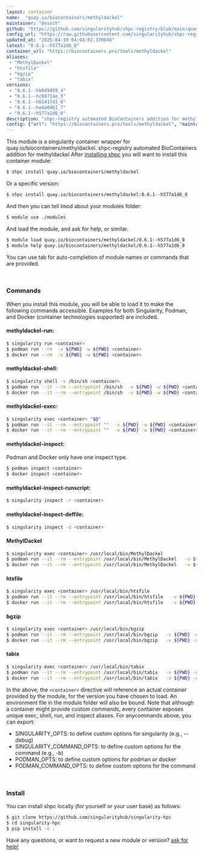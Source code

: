 ```yaml
---
layout: container
name:  "quay.io/biocontainers/methyldackel"
maintainer: "@vsoch"
github: "https://github.com/singularityhub/shpc-registry/blob/main/quay.io/biocontainers/methyldackel/container.yaml"
config_url: "https://raw.githubusercontent.com/singularityhub/shpc-registry/main/quay.io/biocontainers/methyldackel/container.yaml"
updated_at: "2025-04-10 04:04:02.370048"
latest: "0.6.1--h577a1d6_8"
container_url: "https://biocontainers.pro/tools/methyldackel"
aliases:
 - "MethylDackel"
 - "htsfile"
 - "bgzip"
 - "tabix"
versions:
 - "0.6.1--hb0d9459_4"
 - "0.6.1--hc88714e_5"
 - "0.6.1--h6141fd1_6"
 - "0.6.1--he4a0461_7"
 - "0.6.1--h577a1d6_8"
description: "shpc-registry automated BioContainers addition for methyldackel"
config: {"url": "https://biocontainers.pro/tools/methyldackel", "maintainer": "@vsoch", "description": "shpc-registry automated BioContainers addition for methyldackel", "latest": {"0.6.1--h577a1d6_8": "sha256:f4db2ed9d3d170308b05a07018c4069049ff105be4ad3d513de81d9d19d93831"}, "tags": {"0.6.1--hb0d9459_4": "sha256:35881d0588da6d8f54dd397bd02318870467c5a07dacddd1bba019020eb1b652", "0.6.1--hc88714e_5": "sha256:4a3fcad9ffe74bff2689c8e43c05f1c15424f8ed099772cc7f1deff9330546fa", "0.6.1--h6141fd1_6": "sha256:f18480ebab78a2e76c9d7c64dc353a993fa128605f5207d657294664a63e3558", "0.6.1--he4a0461_7": "sha256:619d8d3f8d4f3c3e1301069fe919b0346266393a6e6cea6a488d21726cb9e5f7", "0.6.1--h577a1d6_8": "sha256:f4db2ed9d3d170308b05a07018c4069049ff105be4ad3d513de81d9d19d93831"}, "docker": "quay.io/biocontainers/methyldackel", "aliases": {"MethylDackel": "/usr/local/bin/MethylDackel", "htsfile": "/usr/local/bin/htsfile", "bgzip": "/usr/local/bin/bgzip", "tabix": "/usr/local/bin/tabix"}}
---
```


This module is a singularity container wrapper for quay.io/biocontainers/methyldackel.
shpc-registry automated BioContainers addition for methyldackel
After [installing shpc](#install) you will want to install this container module:


```bash
$ shpc install quay.io/biocontainers/methyldackel
```

Or a specific version:

```bash
$ shpc install quay.io/biocontainers/methyldackel:0.6.1--h577a1d6_8
```

And then you can tell lmod about your modules folder:

```bash
$ module use ./modules
```

And load the module, and ask for help, or similar.

```bash
$ module load quay.io/biocontainers/methyldackel/0.6.1--h577a1d6_8
$ module help quay.io/biocontainers/methyldackel/0.6.1--h577a1d6_8
```

You can use tab for auto-completion of module names or commands that are provided.

<br>

### Commands

When you install this module, you will be able to load it to make the following commands accessible.
Examples for both Singularity, Podman, and Docker (container technologies supported) are included.

#### methyldackel-run:

```bash
$ singularity run <container>
$ podman run --rm  -v ${PWD} -w ${PWD} <container>
$ docker run --rm  -v ${PWD} -w ${PWD} <container>
```

#### methyldackel-shell:

```bash
$ singularity shell -s /bin/sh <container>
$ podman run --it --rm --entrypoint /bin/sh  -v ${PWD} -w ${PWD} <container>
$ docker run --it --rm --entrypoint /bin/sh  -v ${PWD} -w ${PWD} <container>
```

#### methyldackel-exec:

```bash
$ singularity exec <container> "$@"
$ podman run --it --rm --entrypoint ""  -v ${PWD} -w ${PWD} <container> "$@"
$ docker run --it --rm --entrypoint ""  -v ${PWD} -w ${PWD} <container> "$@"
```

#### methyldackel-inspect:

Podman and Docker only have one inspect type.

```bash
$ podman inspect <container>
$ docker inspect <container>
```

#### methyldackel-inspect-runscript:

```bash
$ singularity inspect -r <container>
```

#### methyldackel-inspect-deffile:

```bash
$ singularity inspect -d <container>
```


#### MethylDackel

```bash
$ singularity exec <container> /usr/local/bin/MethylDackel
$ podman run --it --rm --entrypoint /usr/local/bin/MethylDackel   -v ${PWD} -w ${PWD} <container> -c " $@"
$ docker run --it --rm --entrypoint /usr/local/bin/MethylDackel   -v ${PWD} -w ${PWD} <container> -c " $@"
```


#### htsfile

```bash
$ singularity exec <container> /usr/local/bin/htsfile
$ podman run --it --rm --entrypoint /usr/local/bin/htsfile   -v ${PWD} -w ${PWD} <container> -c " $@"
$ docker run --it --rm --entrypoint /usr/local/bin/htsfile   -v ${PWD} -w ${PWD} <container> -c " $@"
```


#### bgzip

```bash
$ singularity exec <container> /usr/local/bin/bgzip
$ podman run --it --rm --entrypoint /usr/local/bin/bgzip   -v ${PWD} -w ${PWD} <container> -c " $@"
$ docker run --it --rm --entrypoint /usr/local/bin/bgzip   -v ${PWD} -w ${PWD} <container> -c " $@"
```


#### tabix

```bash
$ singularity exec <container> /usr/local/bin/tabix
$ podman run --it --rm --entrypoint /usr/local/bin/tabix   -v ${PWD} -w ${PWD} <container> -c " $@"
$ docker run --it --rm --entrypoint /usr/local/bin/tabix   -v ${PWD} -w ${PWD} <container> -c " $@"
```



In the above, the `<container>` directive will reference an actual container provided
by the module, for the version you have chosen to load. An environment file in the
module folder will also be bound. Note that although a container
might provide custom commands, every container exposes unique exec, shell, run, and
inspect aliases. For anycommands above, you can export:

 - SINGULARITY_OPTS: to define custom options for singularity (e.g., --debug)
 - SINGULARITY_COMMAND_OPTS: to define custom options for the command (e.g., -b)
 - PODMAN_OPTS: to define custom options for podman or docker
 - PODMAN_COMMAND_OPTS: to define custom options for the command

<br>

### Install

You can install shpc locally (for yourself or your user base) as follows:

```bash
$ git clone https://github.com/singularityhub/singularity-hpc
$ cd singularity-hpc
$ pip install -e .
```

Have any questions, or want to request a new module or version? [ask for help!](https://github.com/singularityhub/singularity-hpc/issues)